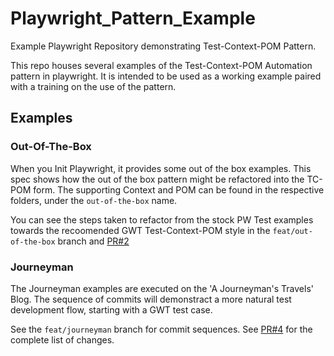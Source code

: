 # Playwright_Pattern_Example
Example Playwright Repository demonstrating Test-Context-POM Pattern. 

This repo houses several examples of the Test-Context-POM Automation pattern in playwright. It is intended to be used as a working example paired with a training on the use of the pattern. 

## Examples
### Out-Of-The-Box
When you Init Playwright, it provides some out of the box examples. This spec shows how the out of the box pattern might be refactored into the TC-POM form.
The supporting Context and POM can be found in the respective folders, under the `out-of-the-box` name.

You can see the steps taken to refactor from the stock PW Test examples towards the recoomended GWT Test-Context-POM style in the `feat/out-of-the-box` branch and [PR#2](https://github.com/djscheuf/Playwright_Pattern_Example/pull/2)


### Journeyman
The Journeyman examples are executed on the 'A Journeyman's Travels' Blog. The sequence of commits will demonstract a more natural test development flow, starting with a GWT test case. 

See the `feat/journeyman` branch for commit sequences. See [PR#4](https://github.com/djscheuf/Playwright_Pattern_Example/pull/4) for the complete list of changes.
